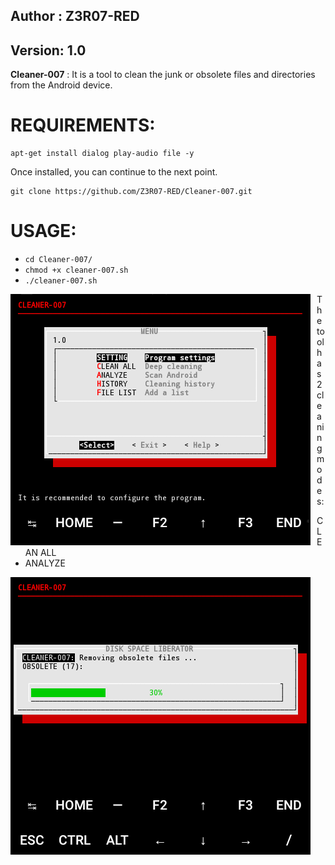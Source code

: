 ## Author : Z3R07-RED
## Version: 1.0

**Cleaner-007** : It is a tool to clean the junk or obsolete files and directories from the Android device.

REQUIREMENTS:
======
```
apt-get install dialog play-audio file -y
```

Once installed, you can continue to the next point.

```
git clone https://github.com/Z3R07-RED/Cleaner-007.git
```

USAGE:
======
* `cd Cleaner-007/`
* `chmod +x cleaner-007.sh`
* `./cleaner-007.sh`

<p align="center">
<img src="Imag/cleaner-007.png"
    alt="cleaner-007"
    style="float: left; margin-right: 10px;" />
</p>

The tool has 2 cleaning modes:

* CLEAN ALL
* ANALYZE

<p align="center">
<img src="Imag/cleaner007.png"
    alt="cleaner-007"
    style="float: left; margin-right: 10px;" />
</p>
